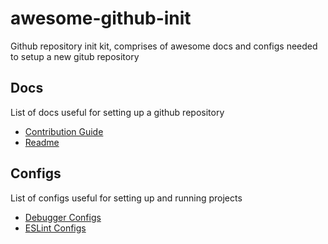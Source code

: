 # awesome-github-init

Github repository init kit, comprises of awesome docs and configs needed to setup a new gitub repository


## Docs

List of docs useful for setting up a github repository

- [Contribution Guide](docs/contribution/contribution.md)
- [Readme](docs/readme.md)

## Configs

List of configs useful for setting up and running projects

- [Debugger Configs](configs/debugger/debugger.md)
- [ESLint Configs](configs/linter/linter.md)